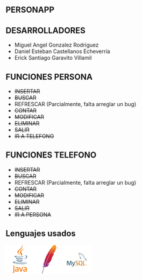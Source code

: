## PERSONAPP

## DESARROLLADORES
- Miguel Angel Gonzalez Rodriguez
- Daniel Esteban Castellanos Echeverría
- Erick Santiago Garavito Villamil

## FUNCIONES PERSONA
- ~~INSERTAR~~
- ~~BUSCAR~~
- REFRESCAR (Parcialmente, falta arreglar un bug)
- ~~CONTAR~~
- ~~MODIFICAR~~
- ~~ELIMINAR~~
- ~~SALIR~~
- ~~IR A TELEFONO~~

## FUNCIONES TELEFONO
- ~~INSERTAR~~
- ~~BUSCAR~~
- REFRESCAR (Parcialmente, falta arreglar un bug)
- ~~CONTAR~~
- ~~MODIFICAR~~
- ~~ELIMINAR~~
- ~~SALIR~~
- ~~IR A PERSONA~~

## Lenguajes usados
<img align="left" alt="Java" width="76px" src="https://raw.githubusercontent.com/github/explore/80688e429a7d4ef2fca1e82350fe8e3517d3494d/topics/java/java.png" />
<img align="left" alt="Maven" width="76px" src="https://raw.githubusercontent.com/github/explore/80688e429a7d4ef2fca1e82350fe8e3517d3494d/topics/maven/maven.png" />
<img align="left" alt="MySQL" width="76px" src="https://raw.githubusercontent.com/github/explore/80688e429a7d4ef2fca1e82350fe8e3517d3494d/topics/mysql/mysql.png" />
